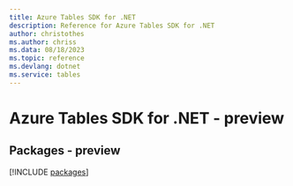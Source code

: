 ```yaml
---
title: Azure Tables SDK for .NET
description: Reference for Azure Tables SDK for .NET
author: christothes
ms.author: chriss
ms.data: 08/18/2023
ms.topic: reference
ms.devlang: dotnet
ms.service: tables
---
```

# Azure Tables SDK for .NET - preview
## Packages - preview
[!INCLUDE [packages](tables-index.md)]